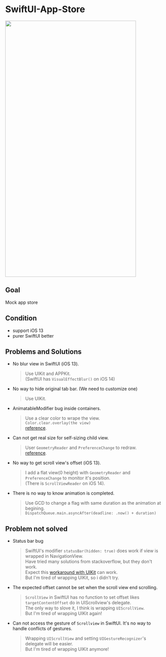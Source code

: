 # SwiftUI-App-Store  
<a href="url"><img src="https://github.com/KefanJian/SwiftUI-App-Story/blob/main/preview.gif" height="810" width="414" ></a> 
## Goal
Mock app store
## Condition
* support iOS 13
* purer SwiftUI better
## Problems and Solutions
* No blur view in SwiftUI (iOS 13).    
  > Use UIKit and APPKit.  
  > (SwiftUI has `VisualEffectBlur()` on iOS 14)
* No way to hide original tab bar. (We need to customize one)
  > Use UIKit.
* AnimatableModifier bug inside containers.
  > Use a clear color to wrape the view.  
  >`Color.clear.overlay(the view)`  
  >[reference](https://swiftui-lab.com/animatablemodifier-inside-containers-bug/ "Title").
* Can not get real size for self-sizing child view.
  > User `GeometryReader` and `PreferenceChange` to redraw.  
  >[reference](https://stackoverflow.com/questions/56573373/swiftui-get-size-of-child/ "Title").
* No way to get scroll view's offset (iOS 13).
  > I add a flat view(0 height) with `GeometryReader` and `PreferenceChange` to monitor it's position.  
  > (There is `ScrollViewReader` on iOS 14). 
* There is no way to know animation is completed.
  > Use GCD to change a flag with same duration as the animation at begining.  
  > `DispatchQueue.main.asyncAfter(deadline: .now() + duration)`
## Problem not solved
* Status bar bug
  > SwiftUI's modifier `statusBar(hidden: true)` does work if view is wrapped in NavigationView.  
  > Have tried many solutions from stackoverflow, but they don't work.  
  > Expect this [workaround with UIKit](https://developer.apple.com/forums/thread/653153?answerId=683918022#683918022/ "Title") can work.  
  > But I'm tired of wrapping UIKit, so i didn't try.
* The expected offset cannot be set when the scroll view end scrolling.
  > `ScrollView` in SwiftUI has no function to set offset likes `targetContentOffset` do in UIScrollview's delegate.  
  > The only way to slove it, I think is wrapping `UIScrollView`.  
  > But I'm tired of wrapping UIKit again!
* Can not access the gesture of `Scrollview` in SwiftUI. It's no way to handle conflicts of gestures.  
  > Wrapping `UIScrollView` and  setting `UIGestureRecognizer`'s delegate will be easier.  
  > But I'm tired of wrapping UIKit anymore!
